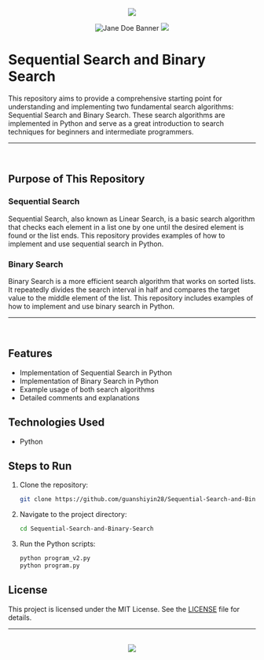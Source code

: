 <div align=center>

<img src="https://capsule-render.vercel.app/api?type=waving&height=100&color=100:FF0000,20:F0F0F0&section=footer&reversal=false&textBg=false&fontAlignY=50&descAlign=48&descAlignY=59"/>

![Jane Doe Banner](https://github.com/user-attachments/assets/6dce4a9a-c124-413d-816b-a0ea878a6cd9)
<img src="https://capsule-render.vercel.app/api?type=waving&height=100&color=20:FF0000,100:F0F0F0&section=header&reversal=false&textBg=false&fontAlignY=50&descAlign=48&descAlignY=59"/>

</div>

# Sequential Search and Binary Search

This repository aims to provide a comprehensive starting point for understanding and implementing two fundamental search algorithms: Sequential Search and Binary Search. These search algorithms are implemented in Python and serve as a great introduction to search techniques for beginners and intermediate programmers.

<hr><br>

## Purpose of This Repository

### Sequential Search

Sequential Search, also known as Linear Search, is a basic search algorithm that checks each element in a list one by one until the desired element is found or the list ends. This repository provides examples of how to implement and use sequential search in Python.

### Binary Search

Binary Search is a more efficient search algorithm that works on sorted lists. It repeatedly divides the search interval in half and compares the target value to the middle element of the list. This repository includes examples of how to implement and use binary search in Python.

<hr><br>

## Features

- Implementation of Sequential Search in Python
- Implementation of Binary Search in Python
- Example usage of both search algorithms
- Detailed comments and explanations

## Technologies Used

- Python

## Steps to Run

1. Clone the repository:
   ```bash
   git clone https://github.com/guanshiyin28/Sequential-Search-and-Binary-Search.git
   ```
2. Navigate to the project directory:
   ```bash
   cd Sequential-Search-and-Binary-Search
   ```
3. Run the Python scripts:
   ```bash
   python program_v2.py
   python program.py
   ```

## License

This project is licensed under the MIT License. See the [LICENSE](LICENSE) file for details.

<hr><br>

<div align="center">
  <a href="https://www.instagram.com/guanshiyin_/">
     <img src="https://capsule-render.vercel.app/api?type=waving&height=200&color=100:FF0000,20:F0F0F0&section=footer&reversal=false&textBg=false&fontAlignY=50&descAlign=48&descAlignY=59"/>
  </a>
</div>
